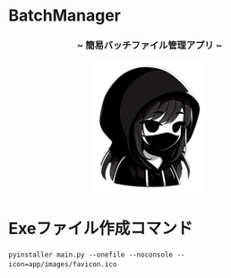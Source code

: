 # BatchManager
<h3 align="center">~ 簡易バッチファイル管理アプリ ~</h3>
<p align="center">
    <img src="app/images/batch-manager.png" width="200" alt="batch-manager-icon">
</p>

# Exeファイル作成コマンド
```pyinstaller main.py --onefile --noconsole --icon=app/images/favicon.ico```